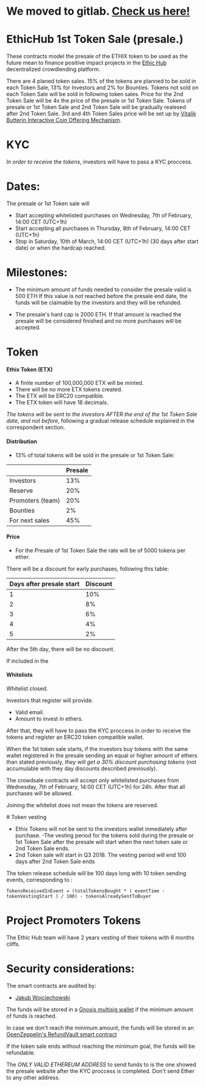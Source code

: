 # We moved to gitlab. [Check us here!](https://gitlab.com/EthicHub)



# EthicHub 1st Token Sale (presale.)

These contracts model the presale of the ETHIX token to be used as the future mean to finance positive impact projects in the [Ethic Hub](https://ethichub.com) decentralized crowdlending platform.


There are 4 planed token sales. 15% of the tokens are planned to be sold in each Token Sale, 13% for Investors and 2% for Bounties.
Tokens not sold on each Token Sale will be sold in following token sales.
Price for the 2nd Token Sale will be 4x the price of the presale or 1st Token Sale.
Tokens of presale or 1st Token Sale and 2nd Token Sale will be gradually realesed after 2nd Token Sale.
3rd and 4th Token Sales price will be set up by [Vitalik Butterin Interactive Coin Offering Mechanism](https://drive.google.com/viewerng/viewer?url=https://people.cs.uchicago.edu/~teutsch/papers/ico.pdf).

# KYC

_In order to receive the tokens_, investors will have to pass a KYC proccess.

# Dates:
The presale or 1st Token sale will
- Start accepting whitelisted purchases on Wednesday, 7th of February, 14:00 CET (UTC+1h)
- Start accepting all purchases in Thursday, 8th of February, 14:00 CET (UTC+1h)
- Stop in Saturday, 10th of March, 14:00 CET (UTC+1h) (30 days after start date) or when the hardcap reached.


# Milestones:
- The minimum amount of funds needed to consider the presale valid is 500 ETH
If this value is not reached before the presale end date, the funds will be claimable by the investors and they will be refunded.

- The presale's hard cap is 2000 ETH. If that amount is reached the presale will be considered finished and no more purchases will be accepted.



# Token

#### Ethix Token (ETX)

- A finite number of 100,000,000 ETX will be minted.
- There will be no more ETX tokens created.
- The ETX will be ERC20 compatible.
- The ETX token will have 18 decimals.

_The tokens will be sent to the investors AFTER the end of the 1st Token Sale date, and not before_, following a gradual release schedule explained in the correspondent section.


#### Distribution

- 13% of total tokens will be sold in the presale or 1st Token Sale:

|                   | Presale |
|-------------------|---------|
| Investors         | 13%     |
| Reserve           | 20%     |
| Promoters (team)  | 20%     |
| Bounties          | 2%      |
| For next sales    | 45%     |


#### Price

- For the Presale of 1st Token Sale the rate will be of 5000 tokens per ether.

There will be a discount for early purchases, following this table:

| Days after presale start | Discount |
|--------------------------|----------|
| 1                        | 10%      |
| 2                        | 8%       |
| 3                        | 6%       |
| 4                        | 4%       |
| 5                        | 2%       |

After the 5th day, there will be no discount.

If included in the

#### Whitelists

Whitelist closed.

Investors that register will provide.
- Valid email.
- Amount to invest in ethers.

After that, they will have to pass the KYC proccess in order to receive the tokens and register an ERC20 token compatible wallet.

When the 1st token sale starts, if the investors buy tokens with the same wallet registered in the presale sending an equal or higher amount of ethers than stated previously, _they will get a 30% discount purchasing tokens_ (not accumulable with they day discounts described previously).

The crowdsale contracts will accept only whitelisted purchases from Wednesday, 7th of February, 14:00 CET (UTC+1h) for 24h. After that all purchases will be allowed.

Joining the whitelist does not mean the tokens are reserved.

<a name="token vesting"> # Token vesting </a>

- Ethix Tokens will not be sent to the investors wallet inmediately after purchase.
-The vesting period for the tokens sold during the presale or 1st Token Sale after the presale will start when the next token sale or 2nd Token Sale ends.
- 2nd Token sale will start in Q3 2018.
The vesting period will end 100 days after 2nd Token Sale ends


The token release schedule will be 100 days long with 10 token sending events, corresponding to :

```
TokensReceivedInEvent = (totalTokensBought * ( eventTime - tokenVestingStart ) / 100) - tokensAlreadySentToBuyer
```




# Project Promoters Tokens

The Ethic Hub team will have 2 years vesting of their tokens with 6 months cliffs.

# Security considerations:

The smart contracts are audited by:
- [Jakub Wojciechowski](https://www.linkedin.com/in/jakub-wojciechowski-5901b68)



The funds will be stored in a [Gnosis multisig wallet](https://wallet-website.gnosis.pm/) if the minimum amount of funds is reached.

In case we don't reach the minimum amount, the funds will be stored in an [OpenZeppelin's RefundVault smart contract](https://github.com/OpenZeppelin/zeppelin-solidity/blob/master/contracts/crowdsale/RefundVault.sol)

If the token sale ends without reaching the minimum goal, the funds will be refundable.

The _ONLY VALID ETHEREUM ADDRESS_ to send funds to is the one showed the presale website after the KYC proccess is completed. Don't send Ether to any other address.
